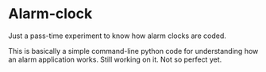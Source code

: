 # Alarm-clock
Just a pass-time experiment to know how alarm clocks are coded.

This is basically a simple command-line python code for understanding how an alarm application works.
Still working on it.
Not so perfect yet.

